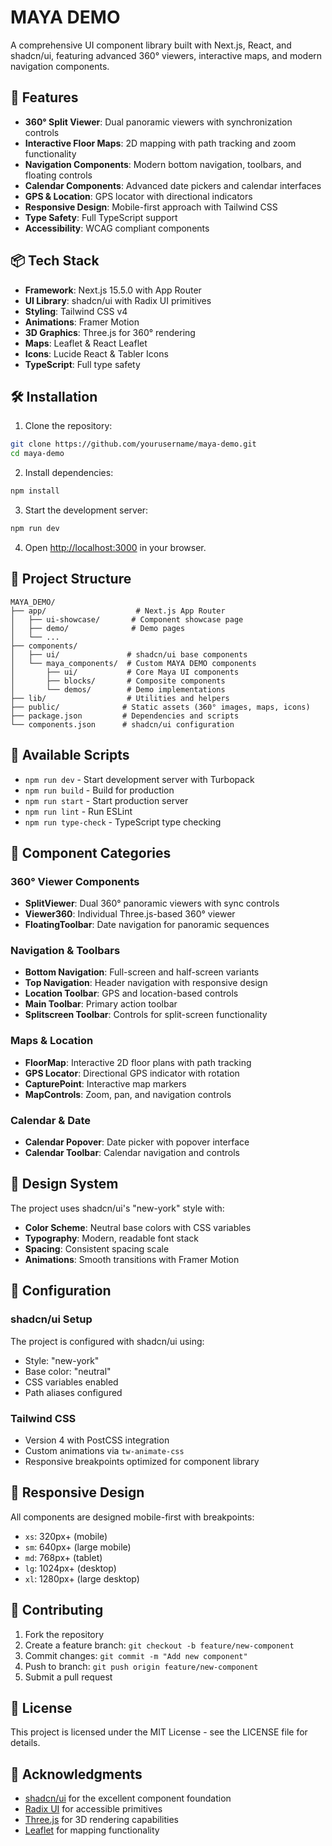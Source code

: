 # MAYA DEMO

A comprehensive UI component library built with Next.js, React, and shadcn/ui, featuring advanced 360° viewers, interactive maps, and modern navigation components.

## 🚀 Features

- **360° Split Viewer**: Dual panoramic viewers with synchronization controls
- **Interactive Floor Maps**: 2D mapping with path tracking and zoom functionality  
- **Navigation Components**: Modern bottom navigation, toolbars, and floating controls
- **Calendar Components**: Advanced date pickers and calendar interfaces
- **GPS & Location**: GPS locator with directional indicators
- **Responsive Design**: Mobile-first approach with Tailwind CSS
- **Type Safety**: Full TypeScript support
- **Accessibility**: WCAG compliant components

## 📦 Tech Stack

- **Framework**: Next.js 15.5.0 with App Router
- **UI Library**: shadcn/ui with Radix UI primitives
- **Styling**: Tailwind CSS v4
- **Animations**: Framer Motion
- **3D Graphics**: Three.js for 360° rendering
- **Maps**: Leaflet & React Leaflet
- **Icons**: Lucide React & Tabler Icons
- **TypeScript**: Full type safety

## 🛠️ Installation

1. Clone the repository:
```bash
git clone https://github.com/yourusername/maya-demo.git
cd maya-demo
```

2. Install dependencies:
```bash
npm install
```

3. Start the development server:
```bash
npm run dev
```

4. Open [http://localhost:3000](http://localhost:3000) in your browser.

## 📁 Project Structure

```
MAYA_DEMO/
├── app/                    # Next.js App Router
│   ├── ui-showcase/       # Component showcase page
│   ├── demo/              # Demo pages
│   └── ...
├── components/            
│   ├── ui/               # shadcn/ui base components
│   └── maya_components/  # Custom MAYA DEMO components
│       ├── ui/           # Core Maya UI components
│       ├── blocks/       # Composite components
│       └── demos/        # Demo implementations
├── lib/                  # Utilities and helpers
├── public/              # Static assets (360° images, maps, icons)
├── package.json         # Dependencies and scripts
└── components.json      # shadcn/ui configuration
```

## 🎯 Available Scripts

- `npm run dev` - Start development server with Turbopack
- `npm run build` - Build for production
- `npm run start` - Start production server
- `npm run lint` - Run ESLint
- `npm run type-check` - TypeScript type checking

## 🧩 Component Categories

### 360° Viewer Components
- **SplitViewer**: Dual 360° panoramic viewers with sync controls
- **Viewer360**: Individual Three.js-based 360° viewer
- **FloatingToolbar**: Date navigation for panoramic sequences

### Navigation & Toolbars
- **Bottom Navigation**: Full-screen and half-screen variants
- **Top Navigation**: Header navigation with responsive design
- **Location Toolbar**: GPS and location-based controls
- **Main Toolbar**: Primary action toolbar
- **Splitscreen Toolbar**: Controls for split-screen functionality

### Maps & Location
- **FloorMap**: Interactive 2D floor plans with path tracking
- **GPS Locator**: Directional GPS indicator with rotation
- **CapturePoint**: Interactive map markers
- **MapControls**: Zoom, pan, and navigation controls

### Calendar & Date
- **Calendar Popover**: Date picker with popover interface
- **Calendar Toolbar**: Calendar navigation and controls

## 🎨 Design System

The project uses shadcn/ui's "new-york" style with:
- **Color Scheme**: Neutral base colors with CSS variables
- **Typography**: Modern, readable font stack
- **Spacing**: Consistent spacing scale
- **Animations**: Smooth transitions with Framer Motion

## 🔧 Configuration

### shadcn/ui Setup
The project is configured with shadcn/ui using:
- Style: "new-york"
- Base color: "neutral" 
- CSS variables enabled
- Path aliases configured

### Tailwind CSS
- Version 4 with PostCSS integration
- Custom animations via `tw-animate-css`
- Responsive breakpoints optimized for component library

## 📱 Responsive Design

All components are designed mobile-first with breakpoints:
- `xs`: 320px+ (mobile)
- `sm`: 640px+ (large mobile)
- `md`: 768px+ (tablet)
- `lg`: 1024px+ (desktop)
- `xl`: 1280px+ (large desktop)

## 🤝 Contributing

1. Fork the repository
2. Create a feature branch: `git checkout -b feature/new-component`
3. Commit changes: `git commit -m "Add new component"`
4. Push to branch: `git push origin feature/new-component`
5. Submit a pull request

## 📄 License

This project is licensed under the MIT License - see the LICENSE file for details.

## 🙏 Acknowledgments

- [shadcn/ui](https://ui.shadcn.com/) for the excellent component foundation
- [Radix UI](https://www.radix-ui.com/) for accessible primitives
- [Three.js](https://threejs.org/) for 3D rendering capabilities
- [Leaflet](https://leafletjs.com/) for mapping functionality